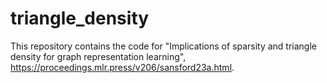 # triangle_density
 
This repository contains the code for "Implications of sparsity and triangle density for graph representation learning", https://proceedings.mlr.press/v206/sansford23a.html.
